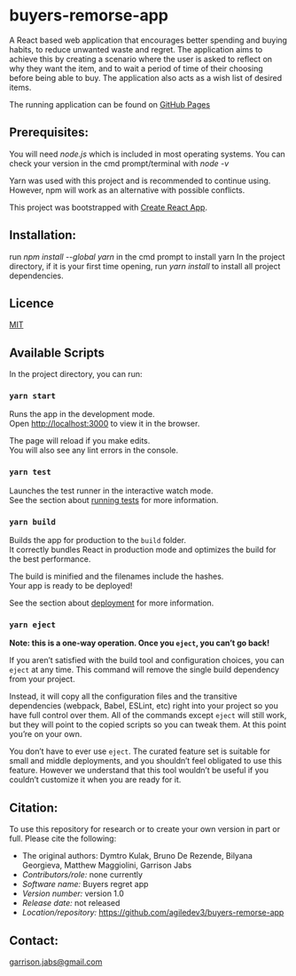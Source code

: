 
# buyers-remorse-app

A React based web application that encourages better spending and buying habits, to reduce unwanted waste and regret. The application aims to achieve this by creating a scenario where the user is asked to reflect on why they want the item, and to wait a period of time of their choosing before being able to buy. The application also acts as a wish list of desired items.

The running application can be found on [GitHub Pages](https://agiledev3.github.io/buyers-remorse-app)

## Prerequisites:

You will need _node.js_ which is included in most operating systems. You can check your version in the cmd prompt/terminal with _node -v_

Yarn was used with this project and is recommended to continue using. However, npm will work as an alternative with possible conflicts.

This project was bootstrapped with [Create React App](https://github.com/facebook/create-react-app).

## Installation:

run _npm install --global yarn_ in the cmd prompt to install yarn
In the project directory, if it is your first time opening, run _yarn install_ to install all project dependencies. 

## Licence
[MIT](https://github/agiledev3/buyers-remorse-app/main/LICENCE.md)

## Available Scripts

In the project directory, you can run:

### `yarn start`

Runs the app in the development mode.\
Open [http://localhost:3000](http://localhost:3000) to view it in the browser.

The page will reload if you make edits.\
You will also see any lint errors in the console.

### `yarn test`

Launches the test runner in the interactive watch mode.\
See the section about [running tests](https://facebook.github.io/create-react-app/docs/running-tests) for more information.

### `yarn build`

Builds the app for production to the `build` folder.\
It correctly bundles React in production mode and optimizes the build for the best performance.

The build is minified and the filenames include the hashes.\
Your app is ready to be deployed!

See the section about [deployment](https://facebook.github.io/create-react-app/docs/deployment) for more information.

### `yarn eject`

**Note: this is a one-way operation. Once you `eject`, you can’t go back!**

If you aren’t satisfied with the build tool and configuration choices, you can `eject` at any time. This command will remove the single build dependency from your project.

Instead, it will copy all the configuration files and the transitive dependencies (webpack, Babel, ESLint, etc) right into your project so you have full control over them. All of the commands except `eject` will still work, but they will point to the copied scripts so you can tweak them. At this point you’re on your own.

You don’t have to ever use `eject`. The curated feature set is suitable for small and middle deployments, and you shouldn’t feel obligated to use this feature. However we understand that this tool wouldn’t be useful if you couldn’t customize it when you are ready for it.

## Citation:

To use this repository for research or to create your own version in part or full. Please cite the following:
* The original authors: Dymtro Kulak, Bruno De Rezende, Bilyana Georgieva, Matthew Maggiolini, Garrison Jabs
* _Contributors/role:_ none currently
* _Software name:_ Buyers regret app
* _Version number:_ version 1.0
* _Release date:_ not released
* _Location/repository:_ https://github.com/agiledev3/buyers-remorse-app

## Contact:

garrison.jabs@gmail.com
